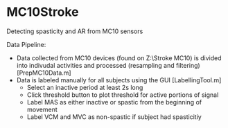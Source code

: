 # MC10Stroke
Detecting spasticity and AR from MC10 sensors 

Data Pipeline:
- Data collected from MC10 devices (found on Z:\Stroke MC10\) 
    is divided into indivudal activities and processed (resampling and filtering)
    [PrepMC10Data.m]
- Data is labeled manually for all subjects using the GUI [LabellingTool.m]
    - Select an inactive period at least 2s long
    - Click threshold button to plot threshold for active portions of signal
    - Label MAS as either inactive or spastic from the beginning of movement
    - Label VCM and MVC as non-spastic if subject had spasticitiy

